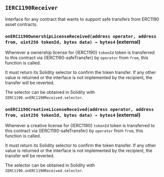 ## `IERC1190Receiver`



Interface for any contract that wants to support safe transfers
from ERC1190 asset contracts.


### `onERC1190OwnershipLicenseReceived(address operator, address from, uint256 tokenId, bytes data) → bytes4` (external)



Whenever a ownership license for {IERC1190} `tokenId` token is transferred to this contract via {IERC1190-safeTransfer}
by `operator` from `from`, this function is called.

It must return its Solidity selector to confirm the token transfer.
If any other value is returned or the interface is not implemented by the recipient, the transfer will be reverted.

The selector can be obtained in Solidity with `IERC1190.onERC1190Received.selector`.

### `onERC1190CreativeLicenseReceived(address operator, address from, uint256 tokenId, bytes data) → bytes4` (external)



Whenever a creative license for {IERC1190} `tokenId` token is transferred to this contract via {IERC1190-safeTransfer}
by `operator` from `from`, this function is called.

It must return its Solidity selector to confirm the token transfer.
If any other value is returned or the interface is not implemented by the recipient, the transfer will be reverted.

The selector can be obtained in Solidity with `IERC1190.onERC1190Received.selector`.




